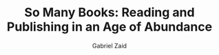 ---
title: "So Many Books: Reading and Publishing in an Age of Abundance"
subtitle: ""
description: ""
layout: book
author: Gabriel Zaid
started: 2017-09-18
read: 2017-09-18
status: read
rating: 4
color: 
cover: 
pages: 144
progress: 0
link: 
---